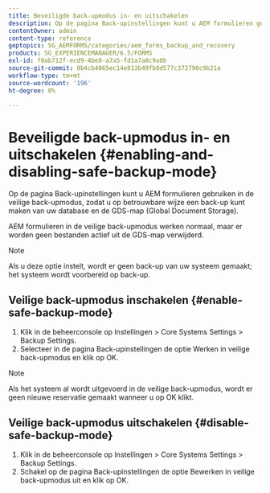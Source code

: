 ```yaml
---
title: Beveiligde back-upmodus in- en uitschakelen
description: Op de pagina Back-upinstellingen kunt u AEM formulieren gebruiken in de veilige back-upmodus, zodat u op betrouwbare wijze een back-up kunt maken van uw database en de GDS-map (Global Document Storage). Leer hoe u de veilige back-upmodus in- en uitschakelt.
contentOwner: admin
content-type: reference
geptopics: SG_AEMFORMS/categories/aem_forms_backup_and_recovery
products: SG_EXPERIENCEMANAGER/6.5/FORMS
exl-id: f0ab712f-ecd9-4be8-a7a5-fd1a7a8c9a0b
source-git-commit: 8b4cb4065ec14e813b49fb0d577c372790c9b21a
workflow-type: tm+mt
source-wordcount: '196'
ht-degree: 0%

---
```


# Beveiligde back-upmodus in- en uitschakelen {#enabling-and-disabling-safe-backup-mode}

Op de pagina Back-upinstellingen kunt u AEM formulieren gebruiken in de veilige back-upmodus, zodat u op betrouwbare wijze een back-up kunt maken van uw database en de GDS-map (Global Document Storage).

AEM formulieren in de veilige back-upmodus werken normaal, maar er worden geen bestanden actief uit de GDS-map verwijderd.

>[!NOTE]
>
>Als u deze optie instelt, wordt er geen back-up van uw systeem gemaakt; het systeem wordt voorbereid op back-up.

## Veilige back-upmodus inschakelen {#enable-safe-backup-mode}

1. Klik in de beheerconsole op Instellingen > Core Systems Settings > Backup Settings.
1. Selecteer in de pagina Back-upinstellingen de optie Werken in veilige back-upmodus en klik op OK.

>[!NOTE]
>
>Als het systeem al wordt uitgevoerd in de veilige back-upmodus, wordt er geen nieuwe reservatie gemaakt wanneer u op OK klikt.

## Veilige back-upmodus uitschakelen {#disable-safe-backup-mode}

1. Klik in de beheerconsole op Instellingen > Core Systems Settings > Backup Settings.
1. Schakel op de pagina Back-upinstellingen de optie Bewerken in veilige back-upmodus uit en klik op OK.
